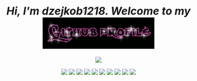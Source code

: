 <div align="center">
<h1 align="center" ><i>Hi, I'm dzejkob1218. Welcome to my <i> <img src="title.gif" align="center"/> </h1> 
  </div>
  
<div align="center">
   <!--<img align="center" src="left_cat.gif" width="170" height="170"/>-->
  <img align="center" src="https://github-readme-stats.vercel.app/api/top-langs/?username=dzejkob1218&langs_count=6&title_color=ffffff&text_color=ffffff&layout=compact&theme=github_dark&hide=blade,scss,shell" />
   <!--<img align="center" src="right_cat.gif" width="170" height="170"/>-->
</div>
  
<p align="center">
  <img height="50" align="center" src="https://cdn.jsdelivr.net/gh/devicons/devicon/icons/python/python-plain.svg" />
  <img  height="70" align="center" src="https://cdn.jsdelivr.net/gh/devicons/devicon/icons/php/php-plain.svg" />
<img height="70" align="center" src="https://cdn.jsdelivr.net/gh/devicons/devicon/icons/laravel/laravel-plain-wordmark.svg" />
<img height="50"  align="center" src="https://cdn.jsdelivr.net/gh/devicons/devicon/icons/javascript/javascript-plain.svg" />
 <img height="50" align="center" src="https://cdn.jsdelivr.net/gh/devicons/devicon/icons/html5/html5-plain.svg" />
 <img height="50" align="center" src="https://cdn.jsdelivr.net/gh/devicons/devicon/icons/css3/css3-plain.svg" />
      <img height="50" align="center" src="https://cdn.jsdelivr.net/gh/devicons/devicon/icons/mysql/mysql-plain.svg" />
 <img height="50" align="center" src="https://cdn.jsdelivr.net/gh/devicons/devicon/icons/csharp/csharp-plain.svg" />
   <img height="50" align="center" src="https://cdn.jsdelivr.net/gh/devicons/devicon/icons/unity/unity-original.svg" />
<img height="50" align="center" src="https://cdn.jsdelivr.net/gh/devicons/devicon/icons/linux/linux-plain.svg" />
  

  </p>  
  

